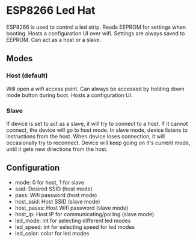 # ESP8266 Led Hat
ESP8266 is used to control a led strip. Reads EEPROM for settings when booting. Hosts a configuration UI over wifi. Settings are always saved to EEPROM. Can act as a host or a slave.

## Modes

### Host (default)
Will open a wifi access point. 
Can always be accessed by holding down mode button during boot.
Hosts a configuration UI.

### Slave
If device is set to act as a slave, it will try to connect to a host. If it cannot connect, the device will go to host mode. In slave mode, device listens to instructions from the host. When device loses connection, it will occasionally try to reconnect. Device will keep going on it's current mode, until it gets new directions from the host.

## Configuration
- mode: 0 for host, 1 for slave
- ssid: Desired SSID (host mode)
- pass: Wifi password (host mode)
- host_ssid: Host SSID (slave mode)
- host_passs: Host Wifi password (slave mode)
- host_ip: Host IP for communicating/polling (slave mode)
- led_mode: int for selecting different led modes
- led_speed: int for selecting speed for led modes
- led_color: color for led modes
